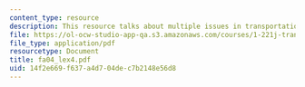 ```yaml
---
content_type: resource
description: This resource talks about multiple issues in transportation.
file: https://ol-ocw-studio-app-qa.s3.amazonaws.com/courses/1-221j-transportation-systems-fall-2004/14f2e669f637a4d704dec7b2148e56d8_fa04_lex4.pdf
file_type: application/pdf
resourcetype: Document
title: fa04_lex4.pdf
uid: 14f2e669-f637-a4d7-04de-c7b2148e56d8
---
```


